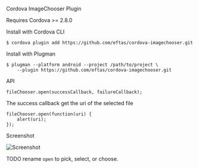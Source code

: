 Cordova ImageChooser Plugin

Requires Cordova >= 2.8.0

Install with Cordova CLI
	
	$ cordova plugin add https://github.com/eftas/cordova-imagechooser.git

Install with Plugman 

	$ plugman --platform android --project /path/to/project \ 
		--plugin https://github.com/eftas/cordova-imagechooser.git

API

	fileChooser.open(successCallback, failureCallback);

The success callback get the uri of the selected file

	fileChooser.open(function(uri) {
		alert(uri);
	});
	
Screenshot

![Screenshot](filechooser.png "Screenshot")

TODO rename `open` to pick, select, or choose.
